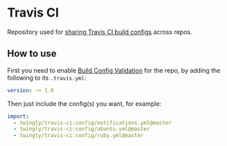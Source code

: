 # Travis CI

Repository used for [sharing Travis CI build configs][Build Config Imports] across repos.

## How to use

First you need to enable [Build Config Validation] for the repo, by adding the following to its `.travis.yml`:

```yml
version: ~> 1.0
```

Then just include the config(s) you want, for example:

```yml
import:
  - twingly/travis-ci:config/notifications.yml@master
  - twingly/travis-ci:config/ubuntu.yml@master
  - twingly/travis-ci:config/ruby.yml@master
```

[Build Config Imports]: https://docs.travis-ci.com/user/build-config-imports/
[Build Config Validation]: https://docs.travis-ci.com/user/build-config-validation
